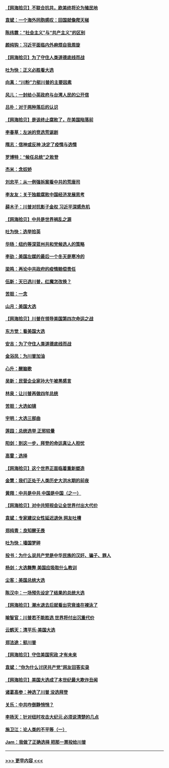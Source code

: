 #### [【网海拾贝】不联合抗共，欧美终将沦为殖民地](../pages/nsc993/n12565068.md?t=11221402) 
#### [袁斌：一个海外同胞感叹：回国就像爬天梯](../pages/nsc993/n12564986.md?t=11221402) 
#### [陈纬霆：“社会主义”与“共产主义”的区别](../pages/nsc993/n12562417.md?t=11221402) 
#### [颜纯钩：习近平面临内外麻烦自我周旋](../pages/nsc993/n12563356.md?t=11221402) 
#### [【网海拾贝】为了守住人类道德底线而战](../pages/nsc993/n12562542.md?t=11221402) 
#### [吐为快：正义必胜看大选](../pages/nsc993/n12561967.md?t=11221402) 
#### [向真：“川粉”力挺川普的主要因素](../pages/nsc993/n12560774.md?t=11221402) 
#### [风儿：一封给小英政府与台湾人民的公开信](../pages/nsc993/n12560581.md?t=11221402) 
#### [吕朴：对于两种落后的认识](../pages/nsc993/n12560492.md?t=11221402) 
#### [【网海拾贝】是该终止腐败了，在美国陷落前](../pages/nsc993/n12559936.md?t=11221402) 
#### [李春草：左派的竞选荒诞剧](../pages/nsc993/n12558380.md?t=11221402) 
#### [隋志：信神或反神 决定了疫情与选情](../pages/nsc993/n12558255.md?t=11221402) 
#### [罗博特：“候任总统”之败登](../pages/nsc993/n12558189.md?t=11221402) 
#### [杰米：念奴娇](../pages/nsc993/n12558174.md?t=11221402) 
#### [刘忠平：从一例强拆案看中共的荒唐司](../pages/nsc993/n12558036.md?t=11221402) 
#### [李友友：关于独裁腐败中国经济发展思考](../pages/nsc993/n12558004.md?t=11221402) 
#### [薛木子：川普对抗影子金权 习近平深感危机](../pages/nsc993/n12557342.md?t=11221402) 
#### [【网海拾贝】中共是世界祸乱之源](../pages/nsc993/n12555353.md?t=11221402) 
#### [吐为快：选举拾英](../pages/nsc993/n12555041.md?t=11221402) 
#### [华旸：纽约等深蓝州共和党候选人的策略](../pages/nsc993/n12554309.md?t=11221402) 
#### [李劼：美国左媒的最后一个冬天是寒冷的](../pages/nsc993/n12552947.md?t=11221402) 
#### [梁鸣：再论中共政府的疫情赔偿责任](../pages/nsc993/n12553012.md?t=11221402) 
#### [伍新：天已选川普，红魔怎改换？](../pages/nsc993/n12552970.md?t=11221402) 
#### [苦胆：一念](../pages/nsc993/n12552957.md?t=11221402) 
#### [山月：美国大选](../pages/nsc993/n12552446.md?t=11221402) 
#### [【网海拾贝】川普在领导美国第四次命运之战](../pages/nsc993/n12551973.md?t=11221402) 
#### [东方觉：看美国大选](../pages/nsc993/n12551647.md?t=11221402) 
#### [安吉：为了守住人类道德底线而战](../pages/nsc993/n12551111.md?t=11221402) 
#### [金浴凤：为川普加油](../pages/nsc993/n12551085.md?t=11221402) 
#### [心升：醒脑歌](../pages/nsc993/n12550984.md?t=11221402) 
#### [吴新：民营企业家孙大午被黑感言](../pages/nsc993/n12550656.md?t=11221402) 
#### [林泉：让川普再做四年总统](../pages/nsc993/n12550640.md?t=11221402) 
#### [苦胆：大选如镜](../pages/nsc993/n12550630.md?t=11221402) 
#### [宇明：大选三部曲](../pages/nsc993/n12550603.md?t=11221402) 
#### [莲园：总统选举 正邪较量](../pages/nsc993/n12550594.md?t=11221402) 
#### [阳剑：到这一步，拜登的命运真让人担忧](../pages/nsc993/n12549093.md?t=11221402) 
#### [高雷：选择](../pages/nsc993/n12549087.md?t=11221402) 
#### [【网海拾贝】这个世界正面临着重新塑造](../pages/nsc993/n12548326.md?t=11221402) 
#### [金慧：我们正处于人类历史大洪水期的前夜](../pages/nsc993/n12547914.md?t=11221402) 
#### [黄翔：中共是中共 中国是中国（之一）](../pages/nsc993/n12547576.md?t=11221402) 
#### [【网海拾贝】对中共短视会让全世界付出大代价](../pages/nsc993/n12546043.md?t=11221402) 
#### [袁斌：专家建议女性延迟退休 网友吐槽](../pages/nsc993/n12545424.md?t=11221402) 
#### [郑纯青：良知醒无畏](../pages/nsc993/n12545394.md?t=11221402) 
#### [吐为快：墙国梦碎](../pages/nsc993/n12545309.md?t=11221402) 
#### [投书：为什么说共产党是中华民族的汉奸、骗子、罪人](../pages/nsc993/n12545089.md?t=11221402) 
#### [杨剑：大选舞弊 美国应吸取什么教训](../pages/nsc993/n12543937.md?t=11221402) 
#### [尘客：美国总统大选](../pages/nsc993/n12543828.md?t=11221402) 
#### [陈汉中：一场预先设定了结果的总统大选](../pages/nsc993/n12543564.md?t=11221402) 
#### [【网海拾贝】潮水退去后就看出究竟谁在裸泳了](../pages/nsc993/n12543321.md?t=11221402) 
#### [喻智官：川普若不能胜选 世界将付出沉重代价](../pages/nsc993/n12541352.md?t=11221402) 
#### [云鹤天：清平乐‧美国大选](../pages/nsc993/n12540916.md?t=11221402) 
#### [郑法途：挺川普](../pages/nsc993/n12540898.md?t=11221402) 
#### [【网海拾贝】守住美国宪政 才有未来](../pages/nsc993/n12540423.md?t=11221402) 
#### [袁斌：“你为什么讨厌共产党”网友回答实录](../pages/nsc993/n12540208.md?t=11221402) 
#### [【网海拾贝】美国大选成了本世纪最大欺诈丑闻](../pages/nsc993/n12538029.md?t=11221402) 
#### [诸葛高参：神选了川普 没选拜登](../pages/nsc993/n12537664.md?t=11221402) 
#### [关乐：中共咋倒静悄悄？](../pages/nsc993/n12537615.md?t=11221402) 
#### [李扬天：针对纽时攻击大纪元 必须说清楚的几点](../pages/nsc993/n12536001.md?t=11221402) 
#### [施卫江：论人类的不平等（一）](../pages/nsc993/n12535700.md?t=11221402) 
#### [Jam：我做了正确选择 把那一票投给川普](../pages/nsc993/n12535743.md?t=11221402) 

----
#### [ >>> 更早内容 <<< ](../indexes/nsc993-earlier.md)
